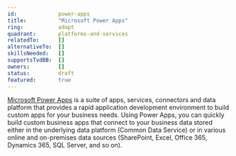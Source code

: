 ```yaml
---
id:				power-apps
title:       	"Microsoft Power Apps"
ring:        	adopt
quadrant:    	platforms-and-services
relatedTo:		[]
alternativeTo:	[]
skillsNeeded:	[]
supportsTvdBB:	[]
owners:         [] 
status:			draft
featured:       true
---
```


[Microsoft Power Apps](https://powerapps.microsoft.com/en-us/) is a suite of apps, services, connectors and data platform that provides a rapid application development environment to build custom apps for your business needs. Using Power Apps, you can quickly build custom business apps that connect to your business data stored either in the underlying data platform (Common Data Service) or in various online and on-premises data sources (SharePoint, Excel, Office 365, Dynamics 365, SQL Server, and so on).
